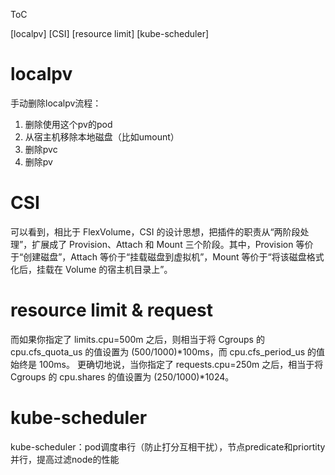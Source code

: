 ToC

[localpv]
[CSI]
[resource limit]
[kube-scheduler]


# localpv

手动删除localpv流程：
1. 删除使用这个pv的pod
2. 从宿主机移除本地磁盘（比如umount）
3. 删除pvc
4. 删除pv


# CSI

可以看到，相比于 FlexVolume，CSI 的设计思想，把插件的职责从“两阶段处理”，扩展成了 Provision、Attach 和 Mount 三个阶段。其中，Provision 等价于“创建磁盘”，Attach 等价于“挂载磁盘到虚拟机”，Mount 等价于“将该磁盘格式化后，挂载在 Volume 的宿主机目录上”。

# resource limit & request

而如果你指定了 limits.cpu=500m 之后，则相当于将 Cgroups 的 cpu.cfs_quota_us 的值设置为 (500/1000)*100ms，而 cpu.cfs_period_us 的值始终是 100ms。
更确切地说，当你指定了 requests.cpu=250m 之后，相当于将 Cgroups 的 cpu.shares 的值设置为 (250/1000)*1024。

# kube-scheduler

kube-scheduler：pod调度串行（防止打分互相干扰），节点predicate和priortity并行，提高过滤node的性能

